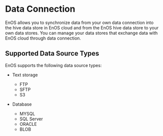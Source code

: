 # Data Connection

EnOS allows you to synchronize data from your own data connection into the hive data store in EnOS cloud and from the EnOS hive data store to your own data stores. You can manage your data stores that exchange data with EnOS cloud through data connection.

## Supported Data Source Types

EnOS supports the following data source types:

- Text storage
  - FTP
  - SFTP
  - S3

- Database
  - MYSQL
  - SQL Server
  - ORACLE
  - BLOB
